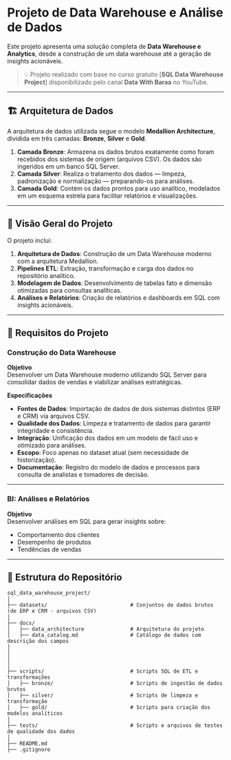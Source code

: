 # Projeto de Data Warehouse e Análise de Dados

Este projeto apresenta uma solução completa de **Data Warehouse e Analytics**, desde a construção de um data warehouse  até a geração de insights acionáveis.

> 💡 Projeto realizado com base no curso gratuito [**SQL Data Warehouse Project**] disponibilizado pelo canal **Data With Baraa** no YouTube.

---

## 🏗️ Arquitetura de Dados

A arquitetura de dados utilizada segue o modelo **Medallion Architecture**, dividida em três camadas: **Bronze**, **Silver** e **Gold**.

1. **Camada Bronze**: Armazena os dados brutos exatamente como foram recebidos dos sistemas de origem (arquivos CSV). Os dados são ingeridos em um banco SQL Server.
2. **Camada Silver**: Realiza o tratamento dos dados — limpeza, padronização e normalização — preparando-os para análises.
3. **Camada Gold**: Contém os dados prontos para uso analítico, modelados em um esquema estrela para facilitar relatórios e visualizações.

---

## 📖 Visão Geral do Projeto

O projeto inclui:

1. **Arquitetura de Dados**: Construção de um Data Warehouse moderno com a arquitetura Medallion.
2. **Pipelines ETL**: Extração, transformação e carga dos dados no repositório analítico.
3. **Modelagem de Dados**: Desenvolvimento de tabelas fato e dimensão otimizadas para consultas analíticas.
4. **Análises e Relatórios**: Criação de relatórios e dashboards em SQL com insights acionáveis.
  

---

## 🚀 Requisitos do Projeto

### Construção do Data Warehouse

**Objetivo**  
Desenvolver um Data Warehouse moderno utilizando SQL Server para consolidar dados de vendas e viabilizar análises estratégicas.

**Especificações**
- **Fontes de Dados**: Importação de dados de dois sistemas distintos (ERP e CRM) via arquivos CSV.
- **Qualidade dos Dados**: Limpeza e tratamento de dados para garantir integridade e consistência.
- **Integração**: Unificação dos dados em um modelo de fácil uso e otimizado para análises.
- **Escopo**: Foco apenas no dataset atual (sem necessidade de historização).
- **Documentação**: Registro do modelo de dados e processos para consulta de analistas e tomadores de decisão.

---

### BI: Análises e Relatórios

**Objetivo**  
Desenvolver análises em SQL para gerar insights sobre:

- Comportamento dos clientes  
- Desempenho de produtos  
- Tendências de vendas  

---

## 📂 Estrutura do Repositório
```
sql_data_warehouse_project/
│
├── datasets/                           # Conjuntos de dados brutos (de ERP e CRM - arquivos CSV)
│
├── docs/                               
│   ├── data_architecture 				# Arquitetura do projeto	
│   ├── data_catalog.md                 # Catálogo de dados com descrição dos campos
│   
│                 
│ 
│
├── scripts/                            # Scripts SQL de ETL e transformações
│   ├── bronze/                         # Scripts de ingestão de dados brutos
│   ├── silver/                         # Scripts de limpeza e transformação
│   ├── gold/                           # Scripts para criação dos modelos analíticos
│
├── tests/                              # Scripts e arquivos de testes de qualidade dos dados
│
├── README.md                                           
├── .gitignore                          

```
